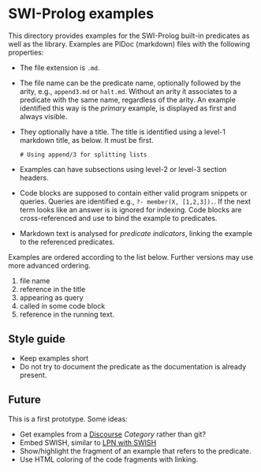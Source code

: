 # SWI-Prolog examples

This directory provides examples for the SWI-Prolog built-in predicates
as well as the library. Examples are PlDoc (markdown) files with the
following properties:

  - The file extension is `.md`.

  - The file name can be the predicate name, optionally followed by
    the arity, e.g., `append3.md` or `halt.md`.  Without an arity
    it associates to a predicate with the same name, regardless of
    the arity.  An example identified this way is the _primary_
    example, is displayed as first and always visible.

  - They optionally have a title.  The title is identified using
    a level-1 markdown title, as below.  It must be first.

    ```
    # Using append/3 for splitting lists
    ```

  - Examples can have subsections using level-2 or level-3
    section headers.

  - Code blocks are supposed to contain either valid program snippets
    or queries.  Queries are identified e.g., ``?- member(X, [1,2,3]).``.
    If the next term looks like an answer is is ignored for indexing.
    Code blocks are cross-referenced and use to bind the example to
    predicates.

  - Markdown text is analysed for _predicate indicators_, linking the
    example to the referenced predicates.

Examples are ordered according to the list below. Further versions may
use more advanced ordering.

  1. file name
  2. reference in the title
  3. appearing as query
  4. called in some code block
  5. reference in the running text.

## Style guide

  - Keep examples short
  - Do not try to document the predicate as the documentation is already
    present.

## Future

This is a first prototype.  Some ideas:

  - Get examples from a [Discourse](https://swi-prolog.discourse.group/)
    _Category_ rather than git?
  - Embed SWISH, similar to [LPN with SWISH](https://lpn.swi-prolog.org)
  - Show/highlight the fragment of an example that refers to the predicate.
  - Use HTML coloring of the code fragments with linking.
